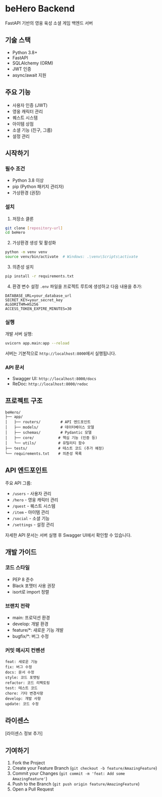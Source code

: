 # beHero Backend

FastAPI 기반의 영웅 육성 소셜 게임 백엔드 서버

## 기술 스택

- Python 3.8+
- FastAPI
- SQLAlchemy (ORM)
- JWT 인증
- async/await 지원

## 주요 기능

- 사용자 인증 (JWT)
- 영웅 캐릭터 관리
- 퀘스트 시스템
- 아이템 상점
- 소셜 기능 (친구, 그룹)
- 설정 관리

## 시작하기

### 필수 조건

- Python 3.8 이상
- pip (Python 패키지 관리자)
- 가상환경 (권장)

### 설치

1. 저장소 클론
```bash
git clone [repository-url]
cd beHero
```

2. 가상환경 생성 및 활성화
```bash
python -m venv venv
source venv/bin/activate  # Windows: .\venv\Scripts\activate
```

3. 의존성 설치
```bash
pip install -r requirements.txt
```

4. 환경 변수 설정
`.env` 파일을 프로젝트 루트에 생성하고 다음 내용을 추가:
```
DATABASE_URL=your_database_url
SECRET_KEY=your_secret_key
ALGORITHM=HS256
ACCESS_TOKEN_EXPIRE_MINUTES=30
```

### 실행

개발 서버 실행:
```bash
uvicorn app.main:app --reload
```

서버는 기본적으로 `http://localhost:8000`에서 실행됩니다.

### API 문서

- Swagger UI: `http://localhost:8000/docs`
- ReDoc: `http://localhost:8000/redoc`

## 프로젝트 구조

```
beHero/
├── app/
│   ├── routers/         # API 엔드포인트
│   ├── models/          # 데이터베이스 모델
│   ├── schemas/         # Pydantic 모델
│   ├── core/           # 핵심 기능 (인증 등)
│   └── utils/          # 유틸리티 함수
├── tests/              # 테스트 코드 (추가 예정)
└── requirements.txt    # 의존성 목록
```

## API 엔드포인트

주요 API 그룹:
- `/users` - 사용자 관리
- `/hero` - 영웅 캐릭터 관리
- `/quest` - 퀘스트 시스템
- `/item` - 아이템 관리
- `/social` - 소셜 기능
- `/settings` - 설정 관리

자세한 API 문서는 서버 실행 후 Swagger UI에서 확인할 수 있습니다.

## 개발 가이드

### 코드 스타일
- PEP 8 준수
- Black 포맷터 사용 권장
- isort로 import 정렬

### 브랜치 전략
- main: 프로덕션 환경
- develop: 개발 환경
- feature/*: 새로운 기능 개발
- bugfix/*: 버그 수정

### 커밋 메시지 컨벤션
```
feat: 새로운 기능
fix: 버그 수정
docs: 문서 수정
style: 코드 포맷팅
refactor: 코드 리팩토링
test: 테스트 코드
chore: 기타 변경사항
develop: 개발 사항
update: 코드 수정
```

## 라이센스

[라이센스 정보 추가]

## 기여하기

1. Fork the Project
2. Create your Feature Branch (`git checkout -b feature/AmazingFeature`)
3. Commit your Changes (`git commit -m 'feat: Add some AmazingFeature'`)
4. Push to the Branch (`git push origin feature/AmazingFeature`)
5. Open a Pull Request
